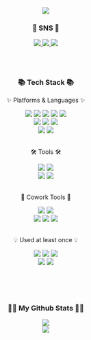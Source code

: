 <div align=center>
	<img src="https://capsule-render.vercel.app/api?type=waving&color=auto&height=230&section=header&text=Imji's%20Github😺&fontSize=75" />	
</div>

<div align=center>
	<h3>🎨 SNS 🎨</h3>
	<a href="https://miiniu.tistory.com/">
		<img src="https://img.shields.io/badge/Tistory-7D929E?style=flat&logo=Tistory&logoColor=white" />
	</a>
	<a href="https://blog.naver.com/minjia17">
		<img src="https://img.shields.io/badge/Naver%20Blog-03C75A?style=flat&logo=Naver&logoColor=white" />
	</a>
	<a href="mailto:minjia13@gmail.com">
		<img src="https://img.shields.io/badge/Mail-EA4335?style=flat&logo=Gmail&logoColor=white" />
	</a>
</div>


<br><br>
<div align=center>
	<h3>📚 Tech Stack 📚</h3>
	<p>✨ Platforms & Languages ✨</p>
</div>
<div align="center">
	<img src="https://img.shields.io/badge/Java-007396?style=flat&logo=Conda-Forge&logoColor=white" />
  <img src="https://img.shields.io/badge/C++-3766AB?style=flat-square&logo=C++&logoColor=white"/></a>
  <img src="https://img.shields.io/badge/PHP-777BB4?style=flat-square&logo=PHP&logoColor=white"/></a>
	<img src="https://img.shields.io/badge/HTML5-E34F26?style=flat&logo=HTML5&logoColor=white" />
	<img src="https://img.shields.io/badge/CSS3-1572B6?style=flat&logo=CSS3&logoColor=white" />
	<br>
	<img src="https://img.shields.io/badge/Oracle%20SQL-F80000?style=flat&logo=Oracle&logoColor=white" />
	<img src="https://img.shields.io/badge/MySQL-4479A1?style=flat&logo=MySQL&logoColor=white" />
<!-- 	<img src="https://img.shields.io/badge/MariaDB-003545?style=flat&logo=MariaDB&logoColor=white" /> -->
	<img src="https://img.shields.io/badge/Linux-FCC624?style=flat&logo=Linux&logoColor=white" />
  <br>
  <img src="https://img.shields.io/badge/SpringBoot-6DB33F?style=flat-square&logo=SpringBoot&logoColor=white"/></a>
	<img src="https://img.shields.io/badge/Mybatis-000000?style=flat&logo=Fluentd&logoColor=white" />
</div>
<br>
<div align=center>
	<p>🛠 Tools 🛠</p>
</div>
<div align=center>
	<img src="https://img.shields.io/badge/Eclipse%20IDE-2C2255?style=flat&logo=EclipseIDE&logoColor=white" />
  <img src="https://img.shields.io/badge/IntelliJ%20IDE-000000?style=flat&logo=IntelliJ&logoColor=white" />
	<br>
  <img src="https://img.shields.io/badge/Visual%20Studio%20Code-007ACC?style=flat&logo=VisualStudioCode&logoColor=white" />
	<img src="https://img.shields.io/badge/AWS-232F3E?style=flat&logo=AmazonAWS&logoColor=white" />
</div>
<br>
<div align=center>
	<p>🤝 Cowork Tools 🤝</p>
</div>
<div align=center>
  <img src="https://img.shields.io/badge/GitHub-181717?style=flat&logo=GitHub&logoColor=white" />
	<img src="https://img.shields.io/badge/Notion-000000?style=flat&logo=Notion&logoColor=white" />
  <br>
  <img src="https://img.shields.io/badge/Slack-4A154B?style=flat-square&logo=Slack&logoColor=white"/></a>
  <img src="https://img.shields.io/badge/Figma-F24E1E?style=flat-square&logo=Figma&logoColor=white"/></a>
  <img src="https://img.shields.io/badge/Jira-0052CC?style=flat-square&logo=Jira&logoColor=white"/></a>
</div>
<br>
<div align=center>
	<p>💡 Used at least once 💡</p>
</div>
<div align=center>
	<img src="https://img.shields.io/badge/JavaScript-F7DF1E?style=flat&logo=JavaScript&logoColor=white" />
  <img src="https://img.shields.io/badge/Docker-2496ED?style=flat-square&logo=Docker&logoColor=white"/></a>
  <img src="https://img.shields.io/badge/Jenkins-D24939?style=flat-square&logo=Jenkins&logoColor=white"/></a>
  <br>
  <img src="https://img.shields.io/badge/Google%20Cloud-4285F4?style=flat-square&logo=Google%20Cloud&logoColor=white"/></a>
  <img src="https://img.shields.io/badge/Android%20Studio-3DDC84?style=flat-square&logo=Android%20Studio&logoColor=white"/></a>
</div>

<br><br><br>
<h3 align="center">👩‍💻 My Github Stats 👩‍💻</h3>
<div align="center">

<img src="https://github-readme-stats.vercel.app/api/top-langs/?username=Jeonminji&layout=compact">
<br>
<img src="https://github-readme-stats.vercel.app/api?username=Jeonminji&show_icons=true">
<!-- 	
[![Anurag's github stats](https://github-readme-stats.vercel.app/api?username=Jeonminji)](https://github.com/anuraghazra/github-readme-stats)
[![Top Langs](https://github-readme-stats.vercel.app/api/top-langs/?username=Jeonminji&layout=compact)](https://github.com/anuraghazra/github-readme-stats) -->
	
<!-- <br>
<br><br><br>
<h3 align="center">🎖️ Ranking 🎖️</h3>
<h5 align="center"> 목표 : 2023년 5월 중순 되기 전 골드 찍기 </h5>	
	
[![Solved.ac 프로필](http://mazassumnida.wtf/api/v2/generate_badge?boj=eksanwl92)](https://solved.ac/eksanwl92) -->



